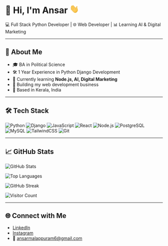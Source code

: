 # 👋 Hi, I'm Ansar <img src="https://raw.githubusercontent.com/ABSphreak/ABSphreak/master/gifs/Hi.gif" width="30px">

💻 Full Stack Python Developer | 🌐 Web Developer | 📊 Learning AI & Digital Marketing  

---

## 🚀 About Me
- 🎓 BA in Political Science  
- 🛠 1 Year Experience in Python Django Development  
- 🌱 Currently learning **Node.js, AI, Digital Marketing**  
- 💼 Building my web development business  
- 📍 Based in Kerala, India  

---

## 🛠 Tech Stack
![Python](https://img.shields.io/badge/Python-3776AB?style=for-the-badge&logo=python&logoColor=white)
![Django](https://img.shields.io/badge/Django-092E20?style=for-the-badge&logo=django&logoColor=white)
![JavaScript](https://img.shields.io/badge/JavaScript-F7DF1E?style=for-the-badge&logo=javascript&logoColor=black)
![React](https://img.shields.io/badge/React-61DAFB?style=for-the-badge&logo=react&logoColor=black)
![Node.js](https://img.shields.io/badge/Node.js-339933?style=for-the-badge&logo=nodedotjs&logoColor=white)
![PostgreSQL](https://img.shields.io/badge/PostgreSQL-316192?style=for-the-badge&logo=postgresql&logoColor=white)
![MySQL](https://img.shields.io/badge/MySQL-005C84?style=for-the-badge&logo=mysql&logoColor=white)
![TailwindCSS](https://img.shields.io/badge/Tailwind_CSS-38B2AC?style=for-the-badge&logo=tailwind-css&logoColor=white)
![Git](https://img.shields.io/badge/Git-F05032?style=for-the-badge&logo=git&logoColor=white)

---

## 📈 GitHub Stats
![GitHub Stats](https://github-readme-stats.vercel.app/api?username=ansarpullencheri&show_icons=true&theme=radical)

![Top Languages](https://github-readme-stats.vercel.app/api/top-langs/?username=ansarpullencheri&layout=compact&theme=radical)

![GitHub Streak](https://github-readme-streak-stats.herokuapp.com/?user=ansarpullencheri&theme=radical)

![Visitor Count](https://komarev.com/ghpvc/?username=ansarpullencheri&color=blue)

---

## 🌐 Connect with Me
- [LinkedIn](https://linkedin.com/in/ansar-p)  
- [Instagram](https://instagram.com/ansarpullencheri)  
- 📧 ansarmalappuram6@gmail.com  

